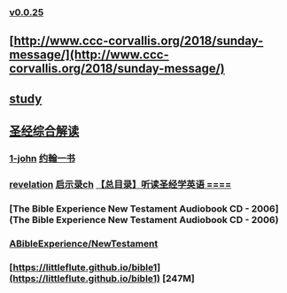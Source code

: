### [v0.0.25](https://github.com/littleflute/bible/edit/master/README.md)
## [http://www.ccc-corvallis.org/2018/sunday-message/](http://www.ccc-corvallis.org/2018/sunday-message/)
## [study](study)
## [圣经综合解读](https://cmcbiblereading.com/)
### [1-john](https://www.biblica.com/bible/niv/1-john/1/) [约翰一书](https://www.biblica.com/bible/ccb/%E7%BA%A6%E7%BF%B0%E4%B8%80%E4%B9%A6/1/)
### [revelation](https://www.biblica.com/bible/niv/revelation/1/) [启示录ch](https://www.biblica.com/bible/ccb/%E5%90%AF%E7%A4%BA%E5%BD%95/1/) [【总目录】听读圣经学英语 ====](https://mp.weixin.qq.com/s/0-zN7HSNeSi2pGOBTlOo0A)
### [The Bible Experience New Testament Audiobook CD - 2006](The Bible Experience New Testament Audiobook CD - 2006)
### [ABibleExperience/NewTestament](ABibleExperience/NewTestament)

### [https://littleflute.github.io/bible1](https://littleflute.github.io/bible1) [247M]


<script src="https://www.w3schools.com/lib/w3.js"></script>
<script src="https://littleflute.github.io/JavaScript/blclass.js" ></script>
<script src="https://littleflute.github.io/JavaScript/blApp.js"></script>
<script src="blAppPlx.js"></script>
